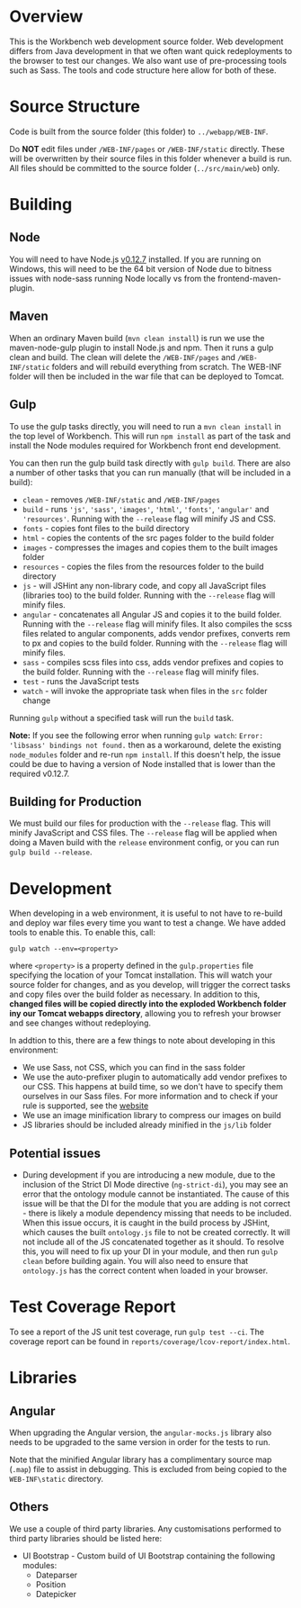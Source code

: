# Overview

This is the Workbench web development source folder. Web development differs from Java development in that we often want quick redeployments to the browser to test our changes. We also want use of pre-processing tools such as Sass. The tools and code structure here allow for both of these.

# Source Structure

Code is built from the source folder (this folder) to `../webapp/WEB-INF`. 

Do **NOT** edit files under `/WEB-INF/pages` or `/WEB-INF/static` directly. These will be overwritten by their source files in this folder whenever a build is run. All files should be committed to the source folder (`../src/main/web`) only.

# Building

## Node

You will need to have Node.js [v0.12.7](https://nodejs.org/dist/v0.12.7/) installed. If you are running on Windows, this will need to be the 64 bit version of Node due to bitness issues with node-sass running Node locally vs from the frontend-maven-plugin.

## Maven

When an ordinary Maven build (`mvn clean install`) is run we use the maven-node-gulp plugin to install Node.js and npm. Then it runs a gulp clean and build. The clean will delete the `/WEB-INF/pages` and `/WEB-INF/static` folders and will rebuild everything from scratch. The WEB-INF folder will then be included in the war file that can be deployed to Tomcat.

## Gulp

To use the gulp tasks directly, you will need to run a `mvn clean install` in the top level of Workbench. This will run `npm install` as part of the task and install the Node modules required for Workbench front end development.

You can then run the gulp build task directly with `gulp build`. There are also a number of other tasks that you can run manually (that will be included in a build):

* `clean` - removes `/WEB-INF/static` and `/WEB-INF/pages`
* `build` - runs `'js'`, `'sass'`, `'images'`, `'html'`, `'fonts'`, `'angular'` and `'resources'`. Running with the `--release` flag will minify JS and CSS.
* `fonts` - copies font files to the build directory
* `html` - copies the contents of the src pages folder to the build folder
* `images` - compresses the images and copies them to the built images folder
* `resources` - copies the files from the resources folder to the build directory
* `js` - will JSHint any non-library code, and copy all JavaScript files (libraries too) to the build folder. Running with the `--release` flag will minify files.
* `angular` - concatenates all Angular JS and copies it to the build folder. Running with the `--release` flag will minify files. It also compiles the scss files related to angular components, adds vendor prefixes, converts rem to px and copies to the build folder. Running with the `--release` flag will minify files.
* `sass` - compiles scss files into css, adds vendor prefixes and copies to the build folder. Running with the `--release` flag will minify files.
* `test` - runs the JavaScript tests
* `watch` - will invoke the appropriate task when files in the `src` folder change

Running `gulp` without a specified task will run the `build` task.

__Note:__ If you see the following error when running `gulp watch`: 
`Error: 'libsass' bindings not found.` then as a workaround, delete the existing `node_modules` folder and re-run `npm install`. If this doesn't help, the issue could be due to having a version of Node installed that is lower than the required v0.12.7.

## Building for Production

We must build our files for production with the `--release` flag. This will minify JavaScript and CSS files. The `--release` flag will be applied when doing a Maven build with the `release` environment config, or you can run `gulp build --release`.

# Development

When developing in a web environment, it is useful to not have to re-build and deploy war files every time you want to test a change. We have added tools to enable this. To enable this, call:

`gulp watch --env=<property>`

where `<property>` is a property defined in the `gulp.properties` file specifying the location of your Tomcat installation. This will watch your source folder for changes, and as you develop, will trigger the correct tasks and copy files over the build folder as necessary. In addition to this, **changed files will be copied directly into the exploded Workbench folder iny our Tomcat webapps directory**, allowing you to refresh your browser and see changes without redeploying.

In addtion to this, there are a few things to note about developing in this environment:

* We use Sass, not CSS, which you can find in the sass folder
* We use the auto-prefixer plugin to automatically add vendor prefixes to our CSS. This happens at build time, so we don't have to specify them ourselves in our Sass files. For more information and to check if your rule is supported, see the [website](https://github.com/postcss/autoprefixer-core)
* We use an image minification library to compress our images on build
* JS libraries should be included already minified in the `js/lib` folder

## Potential issues

* During development if you are introducing a new module, due to the inclusion of the Strict DI Mode directive (`ng-strict-di`), you may see an error that the ontology module cannot be instantiated. The cause of this issue will be that the DI for the module that you are adding is not correct - there is likely a module dependency missing that needs to be included. When this issue occurs, it is caught in the build process by JSHint, which causes the built `ontology.js` file to not be created correctly. It will not include all of the JS concatenated together as it should. To resolve this, you will need to fix up your DI in your module, and then run `gulp clean` before building again. You will also need to ensure that `ontology.js` has the correct content when loaded in your browser.

# Test Coverage Report

To see a report of the JS unit test coverage, run `gulp test --ci`.
The coverage report can be found in `reports/coverage/lcov-report/index.html`.

# Libraries

## Angular
When upgrading the Angular version, the `angular-mocks.js` library also needs to be upgraded to the same version in order for the tests to run.

Note that the minified Angular library has a complimentary source map (`.map`) file to assist in debugging. This is excluded from being copied to the `WEB-INF\static` directory. 

## Others

We use a couple of third party libraries. Any customisations performed to third party libraries should be listed here:

* UI Bootstrap - Custom build of UI Bootstrap containing the following modules:
    - Dateparser
    - Position
    - Datepicker
